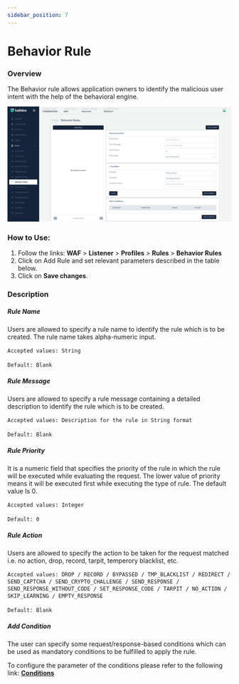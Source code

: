 ```yaml
---
sidebar_position: 7
---
```


# Behavior Rule
### Overview
The Behavior rule allows application owners to identify the malicious user intent with the help of the behavioral engine.
   
![Behavior Rule](/img/waf/v7/docs/behavior_rule.png)
   
### How to Use:
1. Follow the links: **WAF** > **Listener** > **Profiles** > **Rules** > **Behavior Rules**
2. Click on Add Rule and set relevant parameters described in the table below.
3. Click on **Save changes**.

   
### Description

##### **Rule Name**
Users are allowed to specify a rule name to identify the rule which is to be created. The rule name takes alpha-numeric input.

    Accepted values: String

    Default: Blank  

##### **Rule Message**
Users are allowed to specify a rule message containing a detailed description to identify the rule which is to be created.

    Accepted values: Description for the rule in String format

    Default: Blank  

##### **Rule Priority**

It is a numeric field that specifies the priority of the rule in which the rule will be executed while evaluating the request. The lower value of priority means it will be executed first while executing the type of rule. The default value Is 0. 

    Accepted values: Integer

    Default: 0  

##### **Rule Action**
Users are allowed to specify the action to be taken for the request matched i.e. no action, drop, record, tarpit, temperory blacklist, etc.

    Accepted values: DROP / RECORD / BYPASSED / TMP_BLACKLIST / REDIRECT / SEND_CAPTCHA / SEND_CRYPTO_CHALLENGE / SEND_RESPONSE / SEND_RESPONSE_WITHOUT_CODE / SET_RESPONSE_CODE / TARPIT / NO_ACTION / SKIP_LEARNING / EMPTY_RESPONSE

    Default: Blank  

##### **Add Condition**

The user can specify some request/response-based conditions which can be used as mandatory conditions to be fulfilled to apply the rule.

To configure the parameter of the conditions please refer to the following link: [**Conditions**](/enterprise/waf/listener/profiles/rules/conditions)


